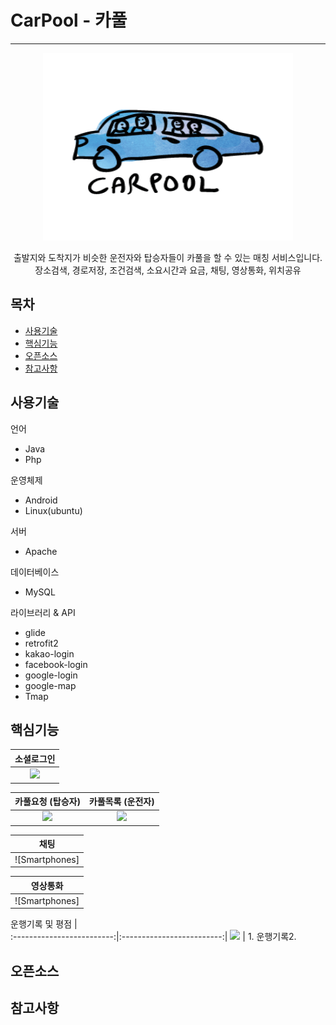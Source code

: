 # CarPool - 카풀
* * *
<p align="center">
    <img src="https://raw.githubusercontent.com/kkyu92/CarPool/master/app/src/main/res/drawable/carpool.png" alt="liveAuction logo" width="400" height="300"></p>
<div style="text-align: center">출발지와 도착지가 비슷한 운전자와 탑승자들이 카풀을 할 수 있는 매칭 서비스입니다.</div>

<center>장소검색, 경로저장, 조건검색, 소요시간과 요금, 채팅, 영상통화, 위치공유</center>


## 목차

- [사용기술](#사용기술)
- [핵심기능](#핵심기능)
- [오픈소스](#오픈소스)
- [참고사항](#참고사항)


## 사용기술

언어
- Java
- Php

운영체제
- Android
- Linux(ubuntu)

서버
- Apache

데이터베이스
- MySQL

라이브러리 & API
- glide
- retrofit2
- kakao-login
- facebook-login
- google-login
- google-map
- Tmap


## 핵심기능

 소셜로그인          |  
:-------------------------:|
<img src="https://raw.githubusercontent.com/kkyu92/CarPool/master/app/src/main/res/gif/request.gif" height="550"></img>  |

카풀요청 (탑승자)          |  카풀목록 (운전자)
:-------------------------:|:-------------------------: 
<img src="https://raw.githubusercontent.com/kkyu92/CarPool/master/app/src/main/res/gif/request.gif" height="550"></img>  |  <img src="https://raw.githubusercontent.com/kkyu92/CarPool/master/app/src/main/res/gif/request.gif" height="550"></img>

 채팅          	|  
:-------------------------:|
![Smartphones]  |

 영상통화          |  
:-------------------------:|
![Smartphones]  |

 운행기록 및 평점          |  
:-------------------------:|:-------------------------:|
<img src="https://raw.githubusercontent.com/kkyu92/CarPool/master/app/src/main/res/gif/request.gif" height="550"></img>  |	1. 운행기록2.



## 오픈소스

 
## 참고사항
